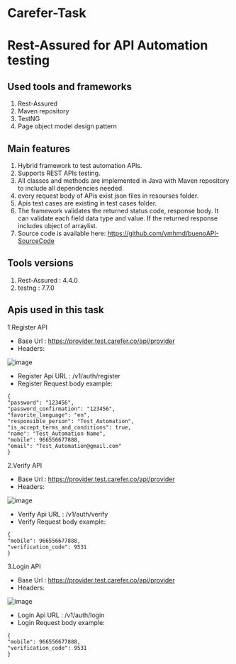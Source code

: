 # Carefer-Task
# Rest-Assured for API Automation testing

Used tools and frameworks
---------------------------------------
1. Rest-Assured
2. Maven repository 
3. TestNG
4. Page object model design pattern



Main features
----------------------------
1. Hybrid framework to test automation APIs. 
2. Supports REST APIs testing. 
3. All classes and methods are implemented in Java with Maven repository to include all dependencies needed.
4. every request body of APis exist json files in resourses folder.
5. Apis test cases are existing in test cases folder.
6. The framework validates the returned status code, response body. It can validate each field data type and value. If the returned response includes object of arraylist.
7. Source code is available here: https://github.com/ymhmd/buenoAPI-SourceCode


Tools versions 
-----------------------------
1. Rest-Assured : 4.4.0
2. testng : 7.7.0

Apis used in this task
-----------------------------
1.Register API

- Base Url : https://provider.test.carefer.co/api/provider
- Headers:

![image](https://user-images.githubusercontent.com/53869077/210053175-757b2c6a-d6bd-43b8-91ee-d4cc51db0e52.png)
- Register Api URL : /v1/auth/register
- Register Request body example:
```
{
"password": "123456",
"password_confirmation": "123456",
"favorite_language": "en",
"responsible_person": "Test_Automation",
"is_accept_terms_and_conditions": true,
"name": "Test_Automation Name",
"mobile": 966556677888,
"email": "Test_Automation@gmail.com"
}
```


2.Verify API

- Base Url : https://provider.test.carefer.co/api/provider
- Headers:

![image](https://user-images.githubusercontent.com/53869077/210053175-757b2c6a-d6bd-43b8-91ee-d4cc51db0e52.png)
- Verify Api URL : /v1/auth/verify
- Verify Request body example:
```
{
"mobile": 966556677888,
"verification_code": 9531
}

```


3.Login API

- Base Url : https://provider.test.carefer.co/api/provider
- Headers:

![image](https://user-images.githubusercontent.com/53869077/210053175-757b2c6a-d6bd-43b8-91ee-d4cc51db0e52.png)
- Login Api URL : /v1/auth/login
- Login Request body example:
```
{
"mobile": 966556677888,
"verification_code": 9531
}

```

